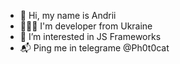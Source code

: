 - 👋 Hi, my name is Andrii
- 👨🏻‍💻 I'm developer from Ukraine
- 👀 I’m interested in JS Frameworks
- 📬 Ping me in telegrame @Ph0t0cat

<!---
photocat/photocat is a ✨ special ✨ repository because its `README.md` (this file) appears on your GitHub profile.
You can click the Preview link to take a look at your changes.
--->
